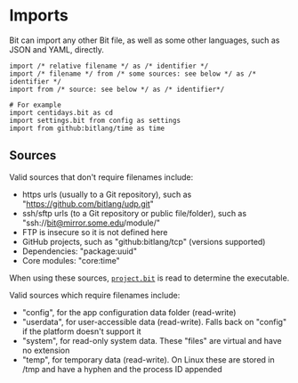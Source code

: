 # Imports
Bit can import any other Bit file, as well as some other languages, such as JSON and YAML, directly.

```bit
import /* relative filename */ as /* identifier */
import /* filename */ from /* some sources: see below */ as /* identifier */
import from /* source: see below */ as /* identifier*/

# For example
import centidays.bit as cd
import settings.bit from config as settings
import from github:bitlang/time as time
```

## Sources
Valid sources that don't require filenames include:
* https urls (usually to a Git repository), such as "https://github.com/bitlang/udp.git"
* ssh/sftp urls (to a Git repository or public file/folder), such as "ssh://bit@mirror.some.edu/module/"
* FTP is insecure so it is not defined here
* GitHub projects, such as "github:bitlang/tcp" (versions supported)
* Dependencies: "package:uuid"
* Core modules: "core:time"

When using these sources, [`project.bit`][projectbit] is read to determine the executable. 

Valid sources which require filenames include:
* "config", for the app configuration data folder (read-write)
* "userdata", for user-accessible data (read-write). Falls back on "config" if the platform doesn't support it
* "system", for read-only system data. These "files" are virtual and have no extension
* "temp", for temporary data (read-write). On Linux these are stored in /tmp and have a hyphen and the process ID appended

[projectbit]: ../projectbit.md